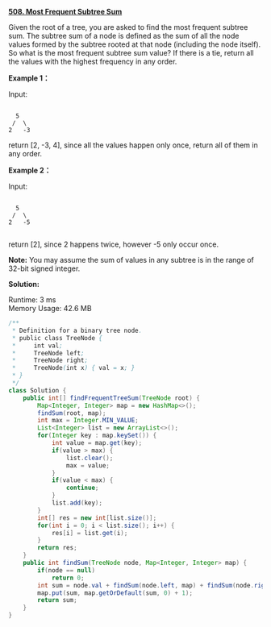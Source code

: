 **[508. Most Frequent Subtree Sum](https://leetcode.com/problems/most-frequent-subtree-sum/)**

Given the root of a tree, you are asked to find the most frequent subtree sum. The subtree sum of a node is defined as the sum of all the node values formed by the subtree rooted at that node (including the node itself). So what is the most frequent subtree sum value? If there is a tie, return all the values with the highest frequency in any order.

**Example 1：**

Input:

```

  5
 /  \
2   -3

```
return [2, -3, 4], since all the values happen only once, return all of them in any order.

**Example 2：**

Input:

```

  5
 /  \
2   -5


```

return [2], since 2 happens twice, however -5 only occur once.

**Note:** You may assume the sum of values in any subtree is in the range of 32-bit signed integer.

**Solution:**

Runtime: 3 ms<br/>
Memory Usage: 42.6 MB

```java
/**
 * Definition for a binary tree node.
 * public class TreeNode {
 *     int val;
 *     TreeNode left;
 *     TreeNode right;
 *     TreeNode(int x) { val = x; }
 * }
 */
class Solution {
    public int[] findFrequentTreeSum(TreeNode root) {
        Map<Integer, Integer> map = new HashMap<>();
        findSum(root, map);
        int max = Integer.MIN_VALUE;
        List<Integer> list = new ArrayList<>();
        for(Integer key : map.keySet()) {
            int value = map.get(key);
            if(value > max) {
                list.clear();
                max = value;
            }
            if(value < max) {
                continue;
            }
            list.add(key);
        }
        int[] res = new int[list.size()];
        for(int i = 0; i < list.size(); i++) {
            res[i] = list.get(i);
        }
        return res;
    }
    public int findSum(TreeNode node, Map<Integer, Integer> map) {
        if(node == null)
            return 0;
        int sum = node.val + findSum(node.left, map) + findSum(node.right, map);
        map.put(sum, map.getOrDefault(sum, 0) + 1);
        return sum;
    }
}

```


